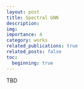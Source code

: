 ```yaml
---
layout: post
title: Spectral GNN
description: 
img: 
importance: 4
category: works
related_publications: true
related_posts: false
toc:
  beginning: true
---
```


TBD